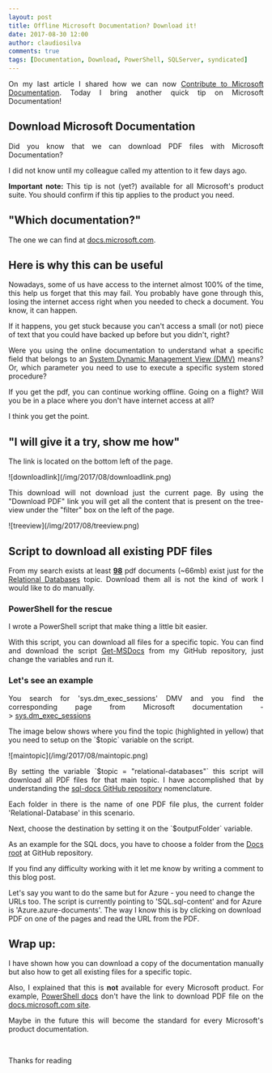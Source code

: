 ```yaml
---
layout: post
title: Offline Microsoft Documentation? Download it!
date: 2017-08-30 12:00
author: claudiosilva
comments: true
tags: [Documentation, Download, PowerShell, SQLServer, syndicated]
---
```

<p style="text-align:justify;">On my last article I shared how we can now <a href="http://claudioessilva.eu/2017/08/28/contribute-to-microsoft-documentation/" target="_blank" rel="noopener">Contribute to Microsoft Documentation</a>. Today I bring another quick tip on Microsoft Documentation!</p>

<h2 style="text-align:justify;">Download Microsoft Documentation</h2>
<p style="text-align:justify;">Did you know that we can download PDF files with Microsoft Documentation?</p>
I did not know until my colleague called my attention to it few days ago.
<p style="text-align:justify;"><strong>Important note: </strong>This tip is not (yet?) available for all Microsoft's product suite. You should confirm if this tip applies to the product you need.</p>

<h2 style="text-align:justify;">"Which documentation?"</h2>
<p style="text-align:justify;">The one we can find at <a href="https://docs.microsoft.com" target="_blank" rel="noopener">docs.microsoft.com</a>.</p>

<h2 style="text-align:justify;">Here is why this can be useful</h2>
<p style="text-align:justify;">Nowadays, some of us have access to the internet almost 100% of the time, this help us forget that this may fail. You probably have gone through this, losing the internet access right when you needed to check a document. You know, it can happen.</p>
<p style="text-align:justify;">If it happens, you get stuck because you can't access a small (or not) piece of text that you could have backed up before but you didn't, right?</p>
<p style="text-align:justify;">Were you using the online documentation to understand what a specific field that belongs to an <a href="https://docs.microsoft.com/en-us/sql/relational-databases/system-dynamic-management-views/system-dynamic-management-views" target="_blank" rel="noopener">System Dynamic Management View (DMV)</a> means? Or, which parameter you need to use to execute a specific system stored procedure?</p>
<p style="text-align:justify;">If you get the pdf, you can continue working offline. Going on a flight? Will you be in a place where you don't have internet access at all?</p>
<p style="text-align:justify;">I think you get the point.</p>

<h2 style="text-align:justify;">"I will give it a try, show me how"</h2>
<p style="text-align:justify;">The link is located on the bottom left of the page.</p>
<p style="text-align:justify;">![downloadlink](/img/2017/08/downloadlink.png)
<p style="text-align:justify;">This download will not download just the current page. By using the "Download PDF" link you will get all the content that is present on the tree-view under the "filter" box on the left of the page.</p>
![treeview](/img/2017/08/treeview.png)


<h2 style="text-align:justify;">Script to download all existing PDF files</h2>
<p style="text-align:justify;">From my search exists at least <strong><span style="text-decoration:underline;">98</span></strong> pdf documents (~66mb) exist just for the <a href="https://docs.microsoft.com/en-gb/sql/relational-databases/database-features" target="_blank" rel="noopener">Relational Databases</a> topic. Download them all is not the kind of work I would like to do manually.</p>

<h3 style="text-align:justify;">PowerShell for the rescue</h3>
<p style="text-align:justify;">I wrote a PowerShell script that make thing a little bit easier.</p>
<p style="text-align:justify;">With this script, you can download all files for a specific topic. You can find and download the script <a href="https://github.com/ClaudioESSilva/SQLServer-PowerShell/blob/master/Download%20MS%20Documentation/Get-MSDocs.ps1" target="_blank" rel="noopener">Get-MSDocs</a> from my GitHub repository, just change the variables and run it.</p>

<h3>Let's see an example</h3>
<p style="text-align:justify;">You search for 'sys.dm_exec_sessions' DMV and you find the corresponding page from Microsoft documentation -&gt; <a href="https://docs.microsoft.com/en-us/sql/relational-databases/system-dynamic-management-views/sys-dm-exec-sessions-transact-sql" target="_blank" rel="noopener">sys.dm_exec_sessions</a></p>
<p style="text-align:justify;">The image below shows where you find the topic (highlighted in yellow) that you need to setup on the `$topic` variable on the script.</p>
![maintopic](/img/2017/08/maintopic.png)
<p style="text-align:justify;">By setting the variable `$topic = "relational-databases"` this script will download all PDF files for that main topic. I have accomplished that by understanding the <a href="https://github.com/MicrosoftDocs/sql-docs/tree/live/docs/relational-databases" target="_blank" rel="noopener">sql-docs GitHub repository</a> nomenclature.</p>
<p style="text-align:justify;">Each folder in there is the name of one PDF file plus, the current folder 'Relational-Database' in this scenario.</p>
Next, choose the destination by setting it on the `$outputFolder` variable.
<p style="text-align:justify;">As an example for the SQL docs, you have to choose a folder from the <a href="https://github.com/MicrosoftDocs/sql-docs/tree/live/docs" target="_blank" rel="noopener">Docs root</a> at GitHub repository.</p>
<p style="text-align:justify;">If you find any difficulty working with it let me know by writing a comment to this blog post.</p>
Let's say you want to do the same but for Azure - you need to change the URLs too. The script is currently pointing to 'SQL.sql-content' and for Azure is 'Azure.azure-documents'. The way I know this is by clicking on download PDF on one of the pages and read the URL from the PDF.
<h2 style="text-align:justify;">Wrap up:</h2>
<p style="text-align:justify;">I have shown how you can download a copy of the documentation manually but also how to get all existing files for a specific topic.</p>
<p style="text-align:justify;">Also, I explained that this is <strong>not</strong> available for every Microsoft product. For example, <a href="https://docs.microsoft.com/en-gb/powershell/scripting/powershell-scripting?view=powershell-5.1" target="_blank" rel="noopener">PowerShell docs</a> don't have the link to download PDF file on the <a href="https://docs.microsoft.com/en-gb/powershell/scripting/powershell-scripting?view=powershell-5.1" target="_blank" rel="noopener">docs.microsoft.com site</a>.</p>
<p style="text-align:justify;">Maybe in the future this will become the standard for every Microsoft's product documentation.</p>
&nbsp;

Thanks for reading
